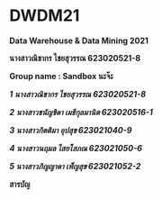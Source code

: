 # DWDM21
**Data Warehouse &amp; Data Mining 2021**

**นางสาวณิชากร ไชยสุวรรณ 623020521-8**

**Group name : Sandbox นะจ๊ะ**

**_1 นางสาวณิชากร ไชยสุวรรณ 623020521-8_**

**_2 นางสาวชนัญชิดา เมธีกุลมานิต 623020516-1_**

**_3 นางสาวกิตติมา อุปสุข 623021040-9_**

**_4 นางสาวนฤมล ไสยโสภณ 623021050-6_**

**_5 นางสาวภิญญาดา เพ็ญสุข 623021052-2_**


**สารบัญ**

